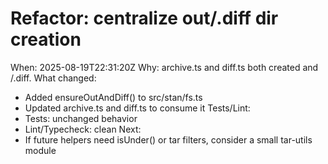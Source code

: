 # Refactor: centralize out/.diff dir creation

When: 2025-08-19T22:31:20Z
Why: archive.ts and diff.ts both created <outputPath> and <outputPath>/.diff.
What changed:

- Added ensureOutAndDiff() to src/stan/fs.ts
- Updated archive.ts and diff.ts to consume it
  Tests/Lint:
- Tests: unchanged behavior
- Lint/Typecheck: clean
  Next:
- If future helpers need isUnder() or tar filters, consider a small tar-utils module
